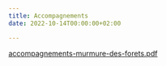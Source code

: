 ```yaml
---
title: Accompagnements
date: 2022-10-14T00:00:00+02:00

---
```

[accompagnements-murmure-des-forets.pdf](/uploads/accompagnements-murmure-des-forets.pdf "accompagnements-murmure-des-forets.pdf")